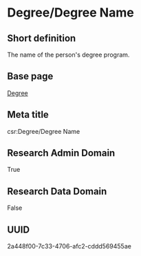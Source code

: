 # Degree/Degree Name
## Short definition
The name of the person's degree program.
## Base page
[Degree](https://github.com/EuroCRIS/CASRAI-Dictionairies/blob/main/Objects/Degree.md)
## Meta title
csr:Degree/Degree Name
## Research Admin Domain
True
## Research Data Domain
False
## UUID
2a448f00-7c33-4706-afc2-cddd569455ae
